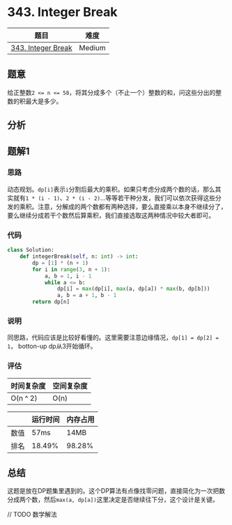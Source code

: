 # 343. Integer Break

| 题目 | 难度 |
| ---- | ---- |
| [343. Integer Break](https://leetcode.com/problems/integer-break/) | Medium |

## 题意

给正整数`2 <= n <= 58`，将其分成多个（不止一个）整数的和，问这些分出的整数的积最大是多少。

## 分析

## 题解1

### 思路

动态规划。`dp[i]`表示`i`分割后最大的乘积。如果只考虑分成两个数的话，那么其实就有`1 * (i - 1)`、`2 * (i - 2)`...等等若干种分发，我们可以依次获得这些分发的乘积。注意，分解成的两个数都有两种选择，要么直接乘以本身不继续分了，要么继续分成若干个数然后算乘积，我们直接选取这两种情况中较大者即可。

### 代码

```python
class Solution:
    def integerBreak(self, n: int) -> int:
        dp = [1] * (n + 1)
        for i in range(3, n + 1):
            a, b = 1, i - 1
            while a <= b:
                dp[i] = max(dp[i], max(a, dp[a]) * max(b, dp[b]))
                a, b = a + 1, b - 1
        return dp[n]
```

### 说明

同思路，代码应该是比较好看懂的。这里需要注意边缘情况，`dp[1] = dp[2] = 1`， botton-up dp从3开始循环。

### 评估

| 时间复杂度 | 空间复杂度 |
| ---- | ---- |
| O(n ^ 2) | O(n) |

| | 运行时间 | 内存占用 |
| ---- | ---- | ---- |
| 数值 | 57ms | 14MB |
| 排名 | 18.49% | 98.28% |

## 总结

这题是放在DP题集里遇到的。这个DP算法有点像找零问题，直接简化为一次把数分成两个数，然后`max(a, dp[a])`这里决定是否继续往下分，这个设计是关键。

// TODO 数学解法
